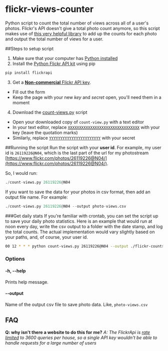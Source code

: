 flickr-views-counter
====================

Python script to count the total number of views across all of a user's photos.  Flickr's API doesn't give a total photo count anymore, so this script makes use of [this very helpful library](http://stuvel.eu/flickrapi) to add up the counts for each photo and output the total number of views for a user.

##Steps to setup script
1. Make sure that your computer has [Python installed](https://www.python.org/downloads/)
2. Install the [Python Flickr API kit](http://stuvel.eu/flickrapi) using pip

  ```python
  pip install flickrapi
  ```
3. Get a [**Non-commercial** Flickr API key](https://www.flickr.com/services/apps/create/noncommercial/?).
  - Fill out the form
  - Keep the page with your new *key* and *secret* open, you'll need them in a moment
4. Download the [count-views.py](./count-views.py) script
  - Open your downloaded copy of `count-view.py` with a text editor
  - In your text editor, replace [`XXXXXXXXXXXXXXXXXXXXXXXXXXXXXXXX`](./count-views.py#L7) with your key (leave the quotation marks)
  - Similarly, replace [`YYYYYYYYYYYYYYYYYYYYYYY`](./count-views.py#L8) with your secret

##Running the script
Run the script with your **user id**.  For example, my user id is `26119226@N04`, which is the last part of the url for my photostream [https://www.flickr.com/photos/26119226@N04/](https://www.flickr.com/photos/26119226@N04/). 

So, I would run:
```python
./count-views.py 26119226@N04
```

If you want to save the data for your photos in csv format, then add an output file name. For example:
```python
./count-views.py 26119226@N04 --output photo-views.csv
```
###Get daily stats
If you're familiar with crontab, you can set the script up to save your daily photo statistics.  Here is an example that would run at noon every day, write the csv output to a folder with the date stamp, and log the total counts.  The actual implementation would vary slightly based on your paths, and, of course, your user id.

```bash
00 12 * * * python count-views.py 26119226@N04 --output ./flickr-counts/count-views-$(date +%F).csv >> flickr-counts-log.txt
```

### Options

#### -h, --help
Prints help message.

#### --output
Name of the output csv file to save photo data. Like, `photo-views.csv`

## FAQ
**Q:  why isn't there a website to do this for me?**
*A: The FlickrApi is [rate limited](https://developer.yahoo.com/forum/YQL/What-is-the-maximum-flickr-API/1361494903655-6a1e3a51-cd41-411e-86a9-dc2dee898ab5/) to 3600 queries per house, so a single API key wouldn't be able to handle requests for a large number of users*
